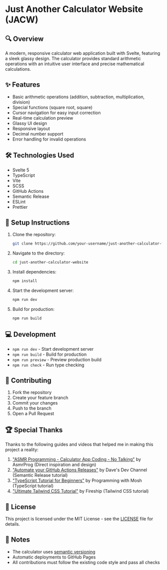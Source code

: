 # Just Another Calculator Website (JACW)

## 🔍 Overview
A modern, responsive calculator web application built with Svelte, featuring a sleek glassy design. The calculator provides standard arithmetic operations with an intuitive user interface and precise mathematical calculations.

## ✨ Features
- Basic arithmetic operations (addition, subtraction, multiplication, division)
- Special functions (square root, square)
- Cursor navigation for easy input correction
- Real-time calculation preview
- Glassy UI design
- Responsive layout
- Decimal number support
- Error handling for invalid operations

## 🛠️ Technologies Used
- Svelte 5
- TypeScript
- Vite
- SCSS
- GitHub Actions
- Semantic Release
- ESLint
- Prettier

## 🚀 Setup Instructions
1. Clone the repository:
   ```bash
   git clone https://github.com/your-username/just-another-calculator-website.git
   ```

2. Navigate to the directory:
    ```bash
   cd just-another-calculator-website
   ```

3. Install dependencies:
   ```bash
   npm install
   ```

4. Start the development server:
   ```bash
   npm run dev
   ```

5. Build for production:
   ```bash
   npm run build
   ```

## 💻 Development
- `npm run dev` - Start development server
- `npm run build` - Build for production
- `npm run preview` - Preview production build
- `npm run check` - Run type checking

## 🤝 Contributing
1. Fork the repository
2. Create your feature branch
3. Commit your changes
4. Push to the branch
5. Open a Pull Request

## 🏆 Special Thanks
Thanks to the following guides and videos that helped me in making this project a reality:

1. ["ASMR Programming - Calculator App Coding - No Talking"](https://youtu.be/sBJmRD7kNTk?si=rwBeF5f4JAFmcMmM) by AsmrProg (Direct inspiration and design)
2. ["Automate your GitHub Actions Releases"](https://youtu.be/mah8PV6ugNY?si=89sEaKP98L4EFIeo) by Dave's Dev Channel (Semantic Release tutorial)
3. ["TypeScript Tutorial for Beginners"](https://youtu.be/d56mG7DezGs?si=MXyVzUIsJ9XPLANO) by Programming with Mosh (TypeScript tutorial)
4. ["Ultimate Tailwind CSS Tutorial"](https://youtu.be/pfaSUYaSgRo?si=J624GO5XDqX0eA0F) by Fireship (Tailwind CSS tutorial)

## 📝 License
This project is licensed under the MIT License - see the [LICENSE](LICENSE) file for details.

## 📌 Notes
- The calculator uses [semantic versioning](https://semver.org/)
- Automatic deployments to GitHub Pages
- All contributions must follow the existing code style and pass all checks
